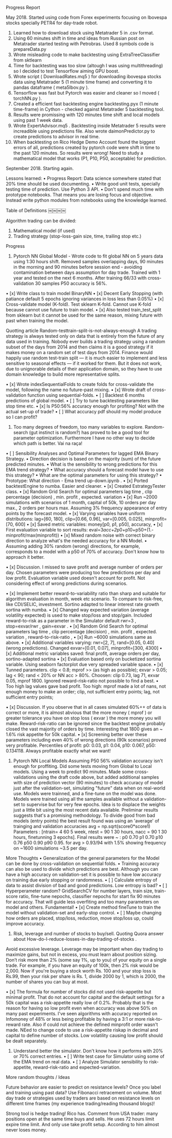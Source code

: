 
Progress Report

May 2018. Started using code from Forex experiments focusing on Ibovespa stocks specially PETR4 for day-trade robot.
1. Learned how to download stock using Metatrader 5 in .csv format.
2. Using 60 minutes shift in time and ideas from Russian post on Metatrader started testing with Petrobras. Used 8 symbols code is prepareData.py
3. Wrote misleading code to make backtesting using ExtraTreeClassifier from sktlearn
4. Time for backtesting was too slow (altough I was using multithreading) so I decided to test Tensorflow aiming GPU boost.
5. Wrote script ( DownloadRates.mq5 ) for downloading ibovespa stocks data using Metatrader 5 (1 minute time frame) and converting it to pandas dataframe ( meta5Ibov.py ).
6. Tensorflow was fast but Pytorch was easier and cleaner so I moved ( torchNN.py ).
7. Created a efficient fast backtesting engine backtesting.pyx (1 minute time-frame) in Cython - checked against Metatrader 5 backtesting tool.
8. Results were promissing with 120 minutes time shift and local models using past 1 week data.
9. Wrote ExpertAdvisor.mq5 . Backtesting inside Metatrader 5 results were increadible using predictions file. Also wrote daimonPredictor.py to create predictions to advisor in real time.
10. When backtesting on Rico Hedge Demo Account found the biggest errors of all, predictions created by pytorch code were shift in time to the past 120 minutes. So results were wrong! Need to study a mathematical model that works (P1, P10, P50, acceptable) for prediction.

September 2018. Starting again.

Lessons learned:
• Progress Report: Data science somewhere stated that 20% time should be used documenting.
• Write good unit tests, specially testing time of prediction. Use Python 3 API.
• Don't spend much time with prototype notebooks. That means you are losing focus and objective. Instead write python modules from notebooks using the knowledge learned.

Table of Definitions
￼￼￼￼

Algorithm trading can be divided:
1. Mathematical model (if used)
2. Trading strategy (stop-loss-gain size, time, trailing stop etc.)

Progress
1. Pytorch NN Global Model - Wrote code to fit global NN on 5 years data using 1:30 hours shift. Removed samples overlapping days, 90 minutes in the morning and 90 minutes before session end - avoiding contamination between days assumption for day trade. Trained with 1 year and tested on the next 6 months. After training 66/33 with cross-validation 30 samples P50 accuracy is 56%.

• [x] Write class to train model BinaryNN
• [x] Decent Early Stopping (with patiance default 5 epochs ignoring variances in loss less than 0.05%)
• [x] Cross-validate model (K-fold). Test sklearn K-fold. Cannot use K-fold because cannot use future to train model.
• [x] Also tested train_test_split from sklearn but it cannot be used for the same reason, mixing future with past when training the model.

Quotting article Random-testtrain-split-is-not-always-enough A trading strategy is always tested only on data that is entirely from the future of any data used in training. Nobody ever builds a trading strategy using a random subset of the days from 2014 and then claims it is a good strategy if it makes money on a random set of test days from 2014. Finance would happily use random test-train split — it is much easier to implement and less sensitive to seasonal effects — if it worked for them. But it does not work, due to unignorable details of their application domain, so they have to use domain knowledge to build more representative splits.


• [x] Wrote indexSequentialFolds to create folds for cross-validate the model, following the name no future-past mixing.
• [x] Wrote draft of cross-validation function using sequential-folds.
• [ ] Backtest 6 months predictions of global model.
• [ ] Try to tune backtesting parameters like stop time etc.
• [x] Is P50:56% accuracy enough for profiting? Not with the actual set-up of trade?
• [ ] What accuracy pdf should my model produce so I can profit?

1. Too many degrees of freedom, too many variables to explore. Random-search (gut instinct is random?) has proved to be a good tool for parameter optimization. Furthermore I have no other way to decide which path is better. Vai na raça!

• [ ] Sensibility Analyses and Optimal Parameters for lagged EMA Binary Strategy.
• Direction decision is based on the majority (sum) of the future predicted minutes.
• What is the sensibility to wrong predictions for this EMA trend strategy?
• What accuracy should a forecast model have to use this strategy?
• What are the optimal parameters for using this strategy?
• Prototype: What direction - Ema trend up-down.ipynb .
• [x] Ported backtestEngine to numba. Easier and cleaner.
• [x] Created EstrategyTester class.
• [x] Random Grid Search for optimal parameters lag time , clip percentage (decision) , min. profit , expected. variation 
• [x] Run ~2000 simulations with scenarios of 1 month, capital of 50k, 10 orders per day max., 2 orders per hours max. Assuming 3% frequency appearance of entry points by the forecast model.
• [x] Varying variables have uniform distributions: lag=[60, 180], clip=[0.66, 0.96], var=[0.005, 0.025], minprofit=[70, 600]
• [x] Saved metric variables: money[p0, p1, p50], accuracy,
• [x] First evaluation variable to sort results: eval=3*acc+2*p0+p10+p50+(1.-minprofit/max(minprofit)) 
• [x] Mixed random noise with correct binary direction to analyze what's the needed accuracy for a NN Model.
• Assuming adding 30% random (wrong) directions, for example, corresponds to a model with a p50 of 70% of accuracy. Don't know how to approach it better.

• [x] Discussion. I missed to save profit and average number of orders per day. Chosen parameters were producing too few predictions per day and low profit. Evaluation variable used doesn't account for profit. Not considering effect of wrong predictions during scenarios.

• [x] Implement better reward-to-variability ratio than sharp and suitable for algorithm evaluation in month, week etc scenario. To compare to risk-free, like CDI/SELIC, investment. Sortino adapted to linear interest rate growth sortina with numba.
• [x] Changed way expected variation (average volatility expected) is used to make stop/loss and stop/gain. Included reward-to-risk as a parameter in the Simulator default rwr=3 , stop=exvar/rwr , gain=exvar .
• [x] Random Grid Search for optimal parameters lag time , clip percentage (decision) , min. profit , expected. variation , reward-to-risk-ratio ,
• [x] Run ~6000 simulations same as above.
• [x] Additional variables varying: rwr=[2, 7], rand=[0.05, 0.40] (wrong predictions). Changed exvar=[0.01, 0.07], minprofit=[300, 4300]
• [x] Additional metric variables saved: final profit, average orders per day, sortino-adapted sortina 
• [x] Evaluation based only on bucketized sortina variable. Using seaborn factorplot due very spreaded variable space.
• [x] Tunned parameters. clip < 0.8; mprof >> (as high as possible); exvar > 0.05; lag < 90; rand < 20% or NN acc > 80%. Choosen: clip 0.73, lag 71, exvar 0.05, mprof 1800. Ignored reward-risk-ratio not possible to find a best.
• Too high lag values gave bad profit. Too high: mprof made a lot of nans, not enough money to make an order; clip, not sufficient entry points; lag, not sufficient entry points;

• [x] Discussion. If you observe that in all cases simulated 60%++ of data is correct or more, it is almost abvious that the more money ( mprof ) or greater tolerance you have on stop loss ( exvar ) the more money you will make. Reward-risk-ratio can be ignored since the backtest engine probably closed the vast majority of orders by time. Interesting that 1800 gives an ~ 1.6% risk appetite for 50k capital.
• [x] Screening better over these parameters including even 40% of wrong directions (90k scenarios) proved very profitable. Percentiles of profit: p0: 0.03, p1: 0.04, p10: 0.067, p50: 0.134118. Always profitable exactly what we want!

1. Pytorch NN Local Models Assuming P50 56% validation accuracy isn't enough for proffiting. Did some tests moving from Global to Local models. Using a week to predict 90 minutes. Made some cross-validations using the draft code above, but added additional samples with size of prediction vector (90 minutes) to check accuracy of model just after the validation-set, simulating "future" data when on real-world use. Models were trainned, and a fine-tune on the model was done. Models were trained using all the samples available without a validation-set to supervise but for very few epochs. Idea is to displace the weights just a little bit using the most recent data available. Preliminar results suggests that's a promising methodology. To divide good from bad models (entry points) the best result found was using an 'average' of trainging and validation accuracies avg = np.sqrt(score0*score1) Parameters : [ntrain= 4 60 5 week, ntest = 90 1 30 hours, nacc = 90 1 30 hours, finetunning 3 epochs]. Final results were ~ : p0 0.70 p1 0.70 p10 0.76 p50 0.90 p90 0.95. for avg > 0.93/94 with 1.5% showing frequency on ~1600 simulations ~3.5 per day.

More Thoughts
• Generalization of the general parameters for the Model can be done by cross-validation on sequential folds.
• Training accuracy can also be used to divide which predictions are best. Although you can have a high accuracy on validation-set it is possible to have low accuracy on training due early stopping or randomness.
• [ ] Calculate entropy of data to assist division of bad and good predictions. Low entropy is bad?
• [ ] Hyperperameter random? GridSearchCV for number layers, train size, train-score ratio, fine-tune nepochs, classifier nepochs for start fix 90 minutes for accuracy. That will guide less overfiting and too many parameters on model and others. Fundamental!
• [x] Create method fineTune to train the model without validation-set and early-stop control.
• [ ] Maybe changing how orders are placed, stop/loss, reduction, move stop/loss up, could improve accuracy.

1. Risk, leverage and number of stocks to buy/sell. Quoting Quora answer about How-do-I-reduce-losses-in-day-trading-of-stocks .

Avoid excessive leverage. Leverage may be important when day trading to maximize gains, but not in excess, you must learn about position sizing. Don’t risk more than 2% (some say 1%, up to you) of your equity on a single trade. For example, if you have an equity of 100k, then 2% risk would be 2,000. Now if you're buying a stock worth Rs. 100 and your stop loss is Rs.99, then your risk per share is Rs. 1, divide 2000 by 1, which is 2000, the number of shares you can buy at most.


• [x] The formula for number of stocks did not used risk-appetite but minimal profit. That do not account for capital and the default settings for a 50k capital was a risk-appetite really low of 0.2%. Probably that is the reason for having so low profit even when accuracy was above 50% on many past experiments. I've seen algorithms with accuracy reported on Infomoney of 48% or less being profitable by having a 3:1 or more risk-to-reward rate. Also if could not achieve the defined minprofit order wasn't made. NEed to change code to use a risk-appetite riskap in decimal and capital to define number of stocks. Low volatility causing low profit should be dealt separately.

1. Understand better the simulator. Don't know how it performs with 20% or 70% correct entries.
• [ ] Write test case for Simulator using some of the EMA trend on real data.
• [ ] Analyze Simulator sensibility to risk-appetite, reward-risk-ratio and expected-variation.

More random thoughts / Ideas

Future behavior are easier to predict on resistance levels? Once you label and training using past data? Use Fibonacci retracement on volume. Most day trade or strategies used by traders are based on resistance levels on different time frames (my experience trading/reading thousand blogs)!

Strong tool is hedge trading! Rico has. Comment from USA trader: many positions open at the same  time buys and sells. He uses 72 hours limit expire time limit.  And only use take profit setup. According to him almost never loses money. 